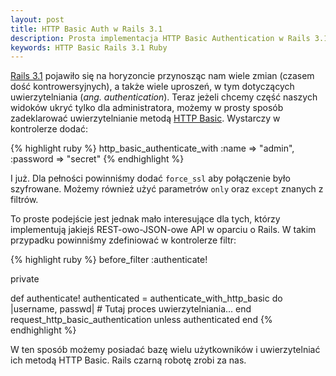 ```yaml
---
layout: post
title: HTTP Basic Auth w Rails 3.1
description: Prosta implementacja HTTP Basic Authentication w Rails 3.1
keywords: HTTP Basic Rails 3.1 Ruby
---
```

[Rails
3.1](http://weblog.rubyonrails.org/2011/8/31/rails-3-1-0-has-been-released)
pojawiło się na horyzoncie przynosząc nam wiele zmian (czasem dość
kontrowersyjnych), a także wiele uproszeń, w tym dotyczących
uwierzytelniania (*ang. authentication*). Teraz jeżeli chcemy część
naszych widoków ukryć tylko dla administratora, możemy w prosty sposób
zadeklarować uwierzytelnianie metodą [HTTP
Basic](http://en.wikipedia.org/wiki/Basic_access_authentication). Wystarczy
w kontrolerze dodać:

{% highlight ruby %}
http_basic_authenticate_with :name => "admin", :password => "secret"
{% endhighlight %}

I już. Dla pełności powinniśmy dodać `force_ssl` aby połączenie było
szyfrowane. Możemy również użyć parametrów `only` oraz `except`
znanych z filtrów.

To proste podejście jest jednak mało interesujące dla tych, którzy
implementują jakiejś REST-owo-JSON-owe API w oparciu o Rails. W takim
przypadku powinniśmy zdefiniować w kontrolerze filtr:

{% highlight ruby %}
before_filter :authenticate!

private

def authenticate!
  authenticated = authenticate_with_http_basic do |username, passwd|
    # Tutaj proces uwierzytelniania...
  end
  request_http_basic_authentication unless authenticated
end
{% endhighlight %}

W ten sposób możemy posiadać bazę wielu użytkowników i uwierzytelniać
ich metodą HTTP Basic. Rails czarną robotę zrobi za nas.
